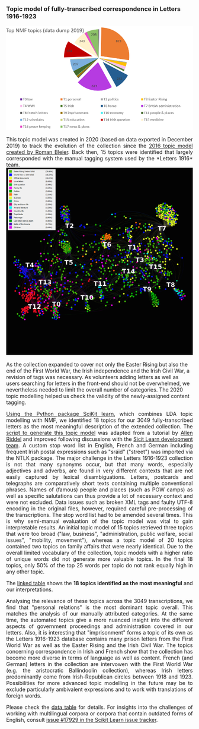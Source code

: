 
<h3>Topic model of fully-transcribed correspondence in Letters 1916-1923</h3>

<img src="Top NMF topics_full data dump 2019.png" alt="topics in 2019 data dump" target="_blank">

<p align="justify">This topic model was created in 2020 (based on data exported in December 2019) to track the evolution of the collection since the <a href="http://gams.uni-graz.at/o:dhd2015.v.005">2016 topic model created by Roman Bleier</a>. Back then, 15 topics were identified that largely corresponded with the manual tagging system used by the *Letters 1916* team. 
  
<img src="https://github.com/MonikaBarget/FeministDH/blob/master/Fig1_RomanBleier_15topics_2016.png" alt="topics in 2019 data dump" target="_blank">
  
As the collection expanded to cover not only the Easter Rising but also the end of the First World War, the Irish independence and the Irish Civil War, a revision of tags was necessary. As volunteers adding letters as well as users searching for letters in the front-end should not be overwhelmed, we nevertheless needed to limit the overall number of categories. The 2020 topic modelling helped us check the validity of the newly-assigned content tagging.</p>

<p align="justify"><a href="https://dhlab.hypotheses.org/1693">Using the Python package SciKit learn</a>, which combines LDA topic modelling with NMF, we identified 18 topics for our 3049 fully-transcribed letters as the most meaningful description of the extended collection. The <a href="https://github.com/MonikaBarget/FeministDH/blob/master/Topic%20Modelling_Python_adapted-script.py">script to generate this topic model</a> was adapted from a tutorial by <a href="https://github.com/ariddell">Allen Riddel</a> and improved following discussions with the <a href="https://github.com/scikit-learn/scikit-learn">Sicit Learn development team</a>. A custom stop word list in English, French and German including frequent Irish postal expressions such as "sráid" ("street") was imported via the NTLK package. The major challenge in the Letters 1916-1923 collection is not that many synonyms occur, but that many words, especially adjectives and adverbs, are found in very different contexts that are not easily captured by lexical disambiguations. Letters, postcards and telegraphs are comparatively short texts containing multiple conventional phrases. Names of (famous) people and places (such as POW camps) as well as specific salutations can thus provide a lot of necessary context and were not excluded. Data issues such as broken XML tags and faulty UTF-8 encoding in the original files, however, required careful pre-processing of the transcriptions. The stop word list had to be amended several times. This is why semi-manual evaluation of the topic model was vital to gain interpretable results. An initial topic model of 15 topics retrieved three topics that were too broad ("law, business", "administration, public welfare, social issues", "mobility, movement"), whereas a topic model of 20 topics contained two topics on family affairs that were nearly identical. Due to the overall limited vocabulary of the collection, topic models with a higher ratio of unique words did not generate more valuable topics. In the final 18 topics, only 50% of the top 25 words per topic do not rank equally high in any other topic.</p>

<p align="justify">The <a href="https://github.com/MonikaBarget/FeministDH/blob/master/TopicModel_fulldata_18topics.csv">linked table</a> shows the <strong>18 topics identified as the most meaningful</strong> and our interpretations.</p>

<p align="justify">Analysing the relevance of these topics across the 3049 transcriptions, we find that "personal relations" is the most dominant topic overall. This matches the analysis of our manually attributed categories. At the same time, the automated topics give a more nuanced insight into the different aspects of government proceedings and administration covered in our letters. Also, it is interesting that "imprisonment" forms a topic of its own as the Letters 1916-1923 database contains many prison letters from the First World War as well as the Easter Rising and the Irish Civil War. The topics concerning correspondence in Irish and French show that the collection has become more diverse in terms of language as well as content. French (and German) letters in the collection are intervowen with the First World War (e.g. the aristocratic Ballindoolin collection), whereas Irish letters predominantly come from Irish-Republican circles between 1918 and 1923. Possibilities for more advanced topic modelling in the future may be to exclude particularly ambivalent expressions and to work with translations of foreign words.</p> 

  <p align="justify">Please check the <a href="https://github.com/MonikaBarget/FeministDH/blob/master/Top%20NFM%20topics_full%20data_18%20TOPICS.csv">data table</a> for details. For insights into the challenges of working with multilingual corpora or corpora that contain outdated forms of English, consult <a href="https://github.com/scikit-learn/scikit-learn/issues/17292">issue #17929 in the Scikit Learn issue tracker</a>.</p> 

